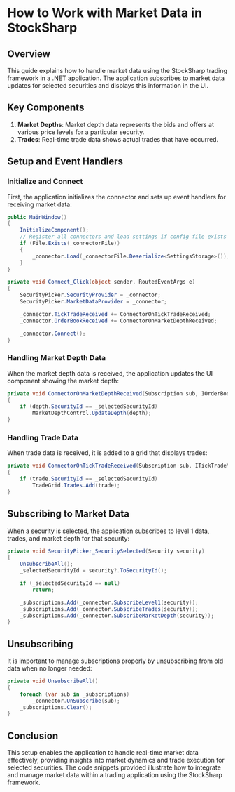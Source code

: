 # How to Work with Market Data in StockSharp

## Overview

This guide explains how to handle market data using the StockSharp trading framework in a .NET application. The application subscribes to market data updates for selected securities and displays this information in the UI.

## Key Components

1. **Market Depths**: Market depth data represents the bids and offers at various price levels for a particular security.
2. **Trades**: Real-time trade data shows actual trades that have occurred.

## Setup and Event Handlers

### Initialize and Connect

First, the application initializes the connector and sets up event handlers for receiving market data:

```csharp
public MainWindow()
{
    InitializeComponent();
    // Register all connectors and load settings if config file exists
    if (File.Exists(_connectorFile))
    {
        _connector.Load(_connectorFile.Deserialize<SettingsStorage>());
    }
}

private void Connect_Click(object sender, RoutedEventArgs e)
{
    SecurityPicker.SecurityProvider = _connector;
    SecurityPicker.MarketDataProvider = _connector;

    _connector.TickTradeReceived += ConnectorOnTickTradeReceived;
    _connector.OrderBookReceived += ConnectorOnMarketDepthReceived;

    _connector.Connect();
}
```

### Handling Market Depth Data

When the market depth data is received, the application updates the UI component showing the market depth:

```csharp
private void ConnectorOnMarketDepthReceived(Subscription sub, IOrderBookMessage depth)
{
    if (depth.SecurityId == _selectedSecurityId)
        MarketDepthControl.UpdateDepth(depth);
}
```

### Handling Trade Data

When trade data is received, it is added to a grid that displays trades:

```csharp
private void ConnectorOnTickTradeReceived(Subscription sub, ITickTradeMessage trade)
{
    if (trade.SecurityId == _selectedSecurityId)
        TradeGrid.Trades.Add(trade);
}
```

## Subscribing to Market Data

When a security is selected, the application subscribes to level 1 data, trades, and market depth for that security:

```csharp
private void SecurityPicker_SecuritySelected(Security security)
{
    UnsubscribeAll();
    _selectedSecurityId = security?.ToSecurityId();

    if (_selectedSecurityId == null)
        return;

    _subscriptions.Add(_connector.SubscribeLevel1(security));
    _subscriptions.Add(_connector.SubscribeTrades(security));
    _subscriptions.Add(_connector.SubscribeMarketDepth(security));
}
```

## Unsubscribing

It is important to manage subscriptions properly by unsubscribing from old data when no longer needed:

```csharp
private void UnsubscribeAll()
{
    foreach (var sub in _subscriptions)
        _connector.UnSubscribe(sub);
    _subscriptions.Clear();
}
```

## Conclusion

This setup enables the application to handle real-time market data effectively, providing insights into market dynamics and trade execution for selected securities. The code snippets provided illustrate how to integrate and manage market data within a trading application using the StockSharp framework.